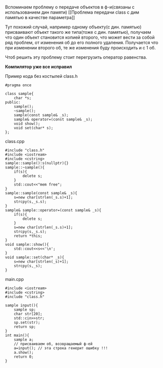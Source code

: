 Вспоминаем проблему о передаче объектов в ф-и(связаны с использованием дин памяти)
[[Проблема передачи class с дим памятью в качестве параметра]]

Тут похожий случай, например одному объекту(с дин. памятью) присваивают объект такого же типа(тоже с дин. памятью), получаем что один объект становится копией второго, что может вести за собой ряд проблем, от изменения об до его полного удаления. Получается что при изменении второго об, те же изменения буду происходить и с 1 об.

Чтоб решить эту проблему стоит перегрузить оператор равенства.

**Компилятор уже все исправил**

Пример кода без костылей
class.h
```
#pragma once

class sample{
    char *s;
public:
    sample();
    ~sample();
	sample(const sample& _s);
	sample& operator=(const sample& _s);
    void show();
    void set(char* s);
};
```
class.cpp
```
#include "class.h"
#include <iostream>
#include <cstring>
sample::sample():s(nullptr){}
sample::~sample(){
    if(s){
        delete s;
    }
    std::cout<<"mem free";
}
sample::sample(const sample& _s){
	s=new char[strlen(_s.s)+1];
	strcpy(s,_s.s);
}
sample& sample::operator=(const sample& _s){
	if(s){
		delete s;
	}
	s=new char[strlen(_s.s)+1];
	strcpy(s,_s.s);
	return *this;
}
void sample::show(){
    std::cout<<s<<'\n';
}
void sample::set(char* _s){
    s=new char[strlen(_s)+1];
    strcpy(s,_s);
}
```
main.cpp
```
#include <iostream>
#include <cstring>
#include "class.h"

sample input(){
    sample sp;
    char str[20];
    std::cin>>str;
    sp.set(str);
    return sp;
}
int main(){
    sample a;
    // присваиваем об, возвращаемый ф-ей
    a=input(); // эта строка генерит ошибку !!!
    a.show();
    return 0;
}
```
